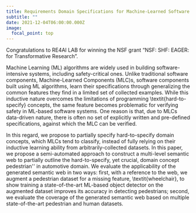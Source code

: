 ```yaml
---
title: Requirements Domain Specifications for Machine-Learned Software Components
subtitle: ""
date: 2021-12-04T06:00:00.000Z
image:
  focal_point: top
---
```

Congratulations to RE4AI LAB for winning the NSF grant “NSF: SHF: EAGER: for Transformative Research”.

<!--more-->

Machine Learning (ML) algorithms are widely used in building software-intensive systems, including safety-critical ones. Unlike traditional software components, Machine-Learned Components (MLC)s, software components built using ML algorithms, learn their specifications through generalizing the common features they find in a limited set of collected examples. While this inductive nature overcomes the limitations of programming \textit{hard-to-specify} concepts, the same feature becomes problematic for verifying safety in ML-based software systems. One reason is that, due to MLCs data-driven nature, there is often no set of explicitly written and pre-defined specifications, against which the MLC can be verified.

In this regard, we propose to partially specify hard-to-specify domain concepts, which MLCs tend to classify, instead of fully relying on their inductive learning ability from arbitrarily-collected datasets. In this paper, we propose a semi-automated approach to construct a multi-level semantic web to partially outline the hard-to-specify, yet crucial, domain concept pedestrian'' in automotive domain. We evaluate the applicability of the generated semantic web in two ways: first, with a reference to the web, we augment a pedestrian dataset for a missing feature, \textit{wheelchair}, to show training a state-of-the-art ML-based object detector on the augmented dataset improves its accuracy in detecting pedestrians; second, we evaluate the coverage of the generated semantic web based on multiple state-of-the-art pedestrian and human datasets.